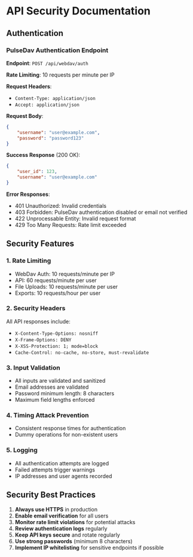 # API Security Documentation

## Authentication

### PulseDav Authentication Endpoint

**Endpoint**: `POST /api/webdav/auth`

**Rate Limiting**: 10 requests per minute per IP

**Request Headers**:
- `Content-Type: application/json`
- `Accept: application/json`

**Request Body**:
```json
{
    "username": "user@example.com",
    "password": "password123"
}
```

**Success Response** (200 OK):
```json
{
    "user_id": 123,
    "username": "user@example.com"
}
```

**Error Responses**:
- 401 Unauthorized: Invalid credentials
- 403 Forbidden: PulseDav authentication disabled or email not verified
- 422 Unprocessable Entity: Invalid request format
- 429 Too Many Requests: Rate limit exceeded

## Security Features

### 1. Rate Limiting
- WebDav Auth: 10 requests/minute per IP
- API: 60 requests/minute per user
- File Uploads: 10 requests/minute per user
- Exports: 10 requests/hour per user

### 2. Security Headers
All API responses include:
- `X-Content-Type-Options: nosniff`
- `X-Frame-Options: DENY`
- `X-XSS-Protection: 1; mode=block`
- `Cache-Control: no-cache, no-store, must-revalidate`

### 3. Input Validation
- All inputs are validated and sanitized
- Email addresses are validated
- Password minimum length: 8 characters
- Maximum field lengths enforced

### 4. Timing Attack Prevention
- Consistent response times for authentication
- Dummy operations for non-existent users

### 5. Logging
- All authentication attempts are logged
- Failed attempts trigger warnings
- IP addresses and user agents recorded

## Security Best Practices

1. **Always use HTTPS** in production
2. **Enable email verification** for all users
3. **Monitor rate limit violations** for potential attacks
4. **Review authentication logs** regularly
5. **Keep API keys secure** and rotate regularly
6. **Use strong passwords** (minimum 8 characters)
7. **Implement IP whitelisting** for sensitive endpoints if possible